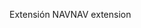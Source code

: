 <span data-ttu-id="fadee-101">Extensión NAV</span><span class="sxs-lookup"><span data-stu-id="fadee-101">NAV extension</span></span>
